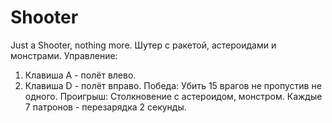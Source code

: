 # Shooter
Just a Shooter, nothing more.
Шутер с ракетой, астероидами и монстрами.
Управление:
  1. Клавиша A - полёт влево.
  2. Клавиша D - полёт вправо. 
Победа:
  Убить 15 врагов не пропустив не одного.
Проигрыш:
  Столкновение с астероидом, монстром.
Каждые 7 патронов - перезарядка 2 секунды.
